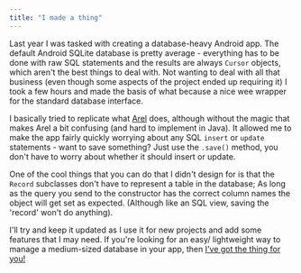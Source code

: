 ```yaml
---
title: "I made a thing"
---
```


Last year I was tasked with creating a database-heavy Android app. The default Android SQLite database is pretty average - everything has to be done with raw SQL statements and the results are always `Cursor` objects, which aren't the best things to deal with. Not wanting to deal with all that business (even though some aspects of the project ended up requiring it) I took a few hours and made the basis of what because a nice wee wrapper for the standard database interface.

I basically tried to replicate what [Arel](https://github.com/rails/arel) does, although without the magic that makes Arel a bit confusing (and hard to implement in Java). It allowed me to make the app fairly quickly worrying about any SQL `insert` or `update` statements - want to save something? Just use the `.save()` method, you don't have to worry about whether it should insert or update.

One of the cool things that you can do that I didn't design for is that the `Record` subclasses don't have to represent a table in the database; As long as the query you send to the constructor has the correct column names the object will get set as expected. (Although like an SQL view, saving the 'record' won't do anything).

I'll try and keep it updated as I use it for new projects and add some features that I may need. If you're looking for an easy/ lightweight way to manage a medium-sized database in your app, then [I've got the thing for you!](https://github.com/willhbr/Android-DB-Interface)

